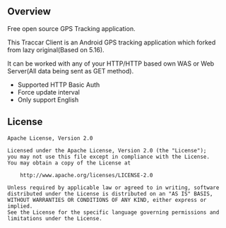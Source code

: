 
## Overview

Free open source GPS Tracking application.

This Traccar Client is an Android GPS tracking application which forked from lazy original(Based on 5.16).

It can be worked with any of your HTTP/HTTP based own WAS or Web Server(All data being sent as GET method).

- Supported HTTP Basic Auth
- Force update interval
- Only support English


## License

    Apache License, Version 2.0

    Licensed under the Apache License, Version 2.0 (the "License");
    you may not use this file except in compliance with the License.
    You may obtain a copy of the License at

        http://www.apache.org/licenses/LICENSE-2.0

    Unless required by applicable law or agreed to in writing, software
    distributed under the License is distributed on an "AS IS" BASIS,
    WITHOUT WARRANTIES OR CONDITIONS OF ANY KIND, either express or implied.
    See the License for the specific language governing permissions and
    limitations under the License.
